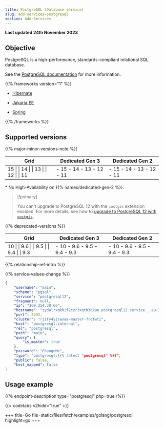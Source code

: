```yaml
---
title: PostgreSQL (Database service)
slug: add-services-postgresql
section: Add-Services
---
```


**Last updated 24th November 2023**



## Objective  

PostgreSQL is a high-performance, standards-compliant relational SQL database.

See the [PostgreSQL documentation](../../https:/https:-/www.postgresql.org/docs/9.6/index) for more information.

{{% frameworks version="1" %}}

- [Hibernate](../guides/hibernate/deploy.md#postgresql)

- [Jakarta EE](../guides/jakarta/deploy.md#postgresql)

- [Spring](../add-services-guides/spring/postgresql)


{{% /frameworks %}}

## Supported versions

{{% major-minor-versions-note %}}


<!-- API Version 1 -->

<table>
    <thead>
        <tr>
            <th>Grid</th>
            <th>Dedicated Gen 3</th>
            <th>Dedicated Gen 2</th>
        </tr>
    </thead>
    <tbody>
        <tr>
            <td>15 |  
|  14 |  
|  13 |  
|  12 |  
|  11</td>
            <td>- 15  
- 14  
- 13  
- 12  
- 11</td>
            <td>- 15  
- 14  
- 13  
- 12  
- 11</thd>
        </tr>
    </tbody>
</table>

\* No High-Availability on {{% names/dedicated-gen-2 %}}.



> [!primary]  
> 
> You can't upgrade to PostgreSQL 12 with the `postgis` extension enabled.
> For more details, see how to [upgrade to PostgreSQL 12 with `postgis`](#upgrade-to-postgresql-12-with-the-postgis-extension).
> 
> 

{{% deprecated-versions %}}


<!-- API Version 1 -->

<table>
    <thead>
        <tr>
            <th>Grid</th>
            <th>Dedicated Gen 3</th>
            <th>Dedicated Gen 2</th>
        </tr>
    </thead>
    <tbody>
        <tr>
            <td>10 |  
|  9.6 |  
|  9.5 |  
|  9.4 |  
|  9.3</td>
            <td>- 10  
- 9.6  
- 9.5  
- 9.4  
- 9.3</td>
            <td>- 10  
- 9.6  
- 9.5  
- 9.4  
- 9.3</thd>
        </tr>
    </tbody>
</table>



{{% relationship-ref-intro %}}

{{% service-values-change %}}

```yaml
{
    "username": "main",
    "scheme": "pgsql",
    "service": "postgresql12",
    "fragment": null,
    "ip": "169.254.38.66",
    "hostname": "zydalrxgkhif2czr3xqth3qkue.postgresql12.service._.eu-3.{{< vendor/urlraw "hostname" >}}",
    "port": 5432,
    "cluster": "rjify4yjcwxaa-master-7rqtwti",
    "host": "postgresql.internal",
    "rel": "postgresql",
    "path": "main",
    "query": {
        "is_master": true
    },
    "password": "ChangeMe",
    "type": "postgresql:{{% latest "postgresql" %}}",
    "public": false,
    "host_mapped": false
}
```

## Usage example

{{% endpoint-description type="postgresql" php=true /%}}

<!-- Version 1: Codetabs using config reader + examples.docs.platform.sh -->
{{< codetabs v2hide="true" >}}

+++
title=Go
file=static/files/fetch/examples/golang/postgresql
highlight=go
+++


